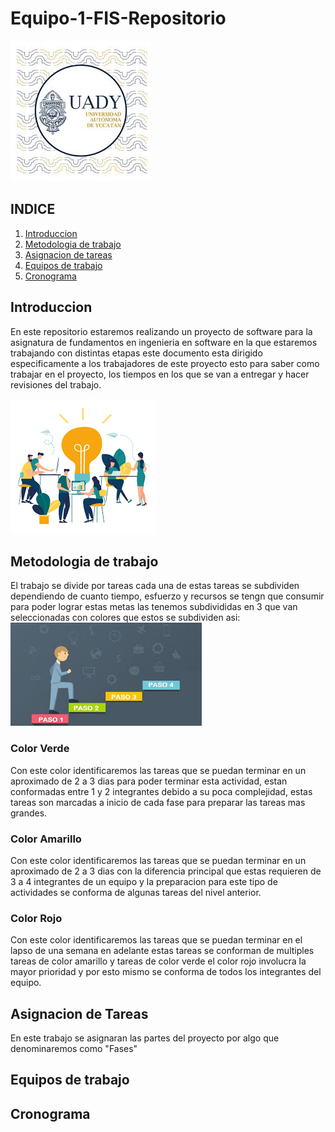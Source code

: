 # Equipo-1-FIS-Repositorio

![UADY](https://github.com/Killercrod/Equipo-1-FIS-Repositorio/blob/main/Assets/UADY.png)

## INDICE

1. [Introduccion](#id1)
2. [Metodologia de trabajo](#id2)
3. [Asignacion de tareas](#id3)
4. [Equipos de trabajo](#id4)
5. [Cronograma](#id5)
   
## Introduccion<a name="id1"></a>

En este repositorio estaremos realizando un proyecto de software para la asignatura de fundamentos en ingenieria en software en la que estaremos trabajando con distintas etapas este documento esta dirigido especificamente a los trabajadores de este proyecto esto para saber como trabajar en el proyecto, los tiempos en los que se van a entregar y hacer revisiones del trabajo.

![EquipodeTrabajo](https://github.com/Killercrod/Equipo-1-FIS-Repositorio/blob/main/Assets/Equipodetrabajo.png)

## Metodologia de trabajo<a name="id2"></a>
El trabajo se divide por tareas cada una de estas tareas se subdividen dependiendo de cuanto tiempo, esfuerzo y recursos se tengn que consumir para poder lograr estas metas las tenemos subdivididas en 3 que van seleccionadas con colores que estos se subdividen asi:
  ![Metodologia](https://github.com/Killercrod/Equipo-1-FIS-Repositorio/blob/main/Assets/Metodologia.png)
### Color Verde 
Con este color identificaremos las tareas que se puedan terminar en un aproximado de 2 a 3 dias para poder terminar esta actividad, estan conformadas entre 1 y 2 integrantes debido a su poca complejidad, estas tareas son marcadas a inicio de cada fase para preparar las tareas mas grandes. 
### Color Amarillo
Con este color identificaremos las tareas que se puedan terminar en un aproximado de 2 a 3 dias con la diferencia principal que estas requieren de 3 a 4 integrantes de un equipo y la preparacion para este tipo de actividades se conforma de algunas tareas del nivel anterior.
### Color Rojo
Con este color identificaremos las tareas que se puedan terminar en el lapso de una semana en adelante estas tareas se conforman de multiples tareas de color amarillo y tareas de color verde el color rojo involucra la mayor prioridad y por esto mismo se conforma de todos los integrantes del equipo.
## Asignacion de Tareas<a name="id3"></a>
En este trabajo se asignaran las partes del proyecto por algo que denominaremos como "Fases"
## Equipos de trabajo<a name="id4"></a>
## Cronograma<a name="id5"></a>


